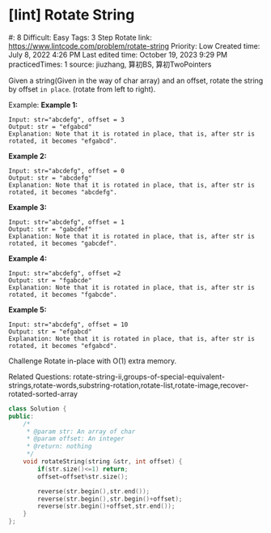 # [lint] Rotate String

#: 8
Difficult: Easy
Tags: 3 Step Rotate
link: https://www.lintcode.com/problem/rotate-string
Priority: Low
Created time: July 8, 2022 4:26 PM
Last edited time: October 19, 2023 9:29 PM
practicedTimes: 1
source: jiuzhang, 算初BS, 算初TwoPointers

Given a string(Given in the way of char array) and an offset, rotate the string by offset `in place`. (rotate from left to right).

Example:
**Example 1:**

```
Input: str="abcdefg", offset = 3
Output: str = "efgabcd"
Explanation: Note that it is rotated in place, that is, after str is rotated, it becomes "efgabcd".

```

**Example 2:**

```
Input: str="abcdefg", offset = 0
Output: str = "abcdefg"
Explanation: Note that it is rotated in place, that is, after str is rotated, it becomes "abcdefg".

```

**Example 3:**

```
Input: str="abcdefg", offset = 1
Output: str = "gabcdef"
Explanation: Note that it is rotated in place, that is, after str is rotated, it becomes "gabcdef".

```

**Example 4:**

```
Input: str="abcdefg", offset =2
Output: str = "fgabcde"
Explanation: Note that it is rotated in place, that is, after str is rotated, it becomes "fgabcde".

```

**Example 5:**

```
Input: str="abcdefg", offset = 10
Output: str = "efgabcd"
Explanation: Note that it is rotated in place, that is, after str is rotated, it becomes "efgabcd".

```

Challenge
Rotate in-place with O(1) extra memory.

Related Questions:
rotate-string-ii,groups-of-special-equivalent-strings,rotate-words,substring-rotation,rotate-list,rotate-image,recover-rotated-sorted-array

```cpp
class Solution {
public:
    /*
     * @param str: An array of char
     * @param offset: An integer
     * @return: nothing
     */
    void rotateString(string &str, int offset) {
        if(str.size()<=1) return;
        offset=offset%str.size();

        reverse(str.begin(),str.end());
        reverse(str.begin(),str.begin()+offset);
        reverse(str.begin()+offset,str.end());
    }
};
```